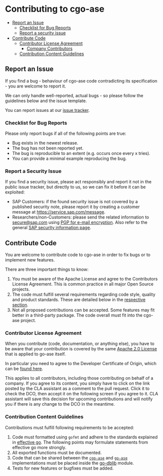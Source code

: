 <!--
SPDX-FileCopyrightText: 2020 SAP SE
SPDX-FileCopyrightText: 2021 SAP SE
SPDX-FileCopyrightText: 2022 SAP SE

SPDX-License-Identifier: Apache-2.0
-->

# Contributing to cgo-ase

- [Report an Issue](#report-an-issue)
  * [Checklist for Bug Reports](#checklist-for-bug-reports)
  * [Report a security issue](#report-a-security-issue)
- [Contribute Code](#contribute-code)
  * [Contributor License Agreement](#contributor-license-agreement)
    - [Company Contributors](#company-contributors)
  * [Contribution Content Guidelines](#contribution-content-guidelines)

## Report an Issue

If you find a bug - behaviour of cgo-ase code contradicting its
specification - you are welcome to report it.

We can only handle well-reported, actual bugs - so please follow the
guidelines below and the issue template.

You can report issues at our [issue tracker][issues].

### Checklist for Bug Reports

Please only report bugs if all of the following points are true:

* Bug exists in the newest release.
* The bug has not been reported yet.
* The bug is reproducible to an extent (e.g. occurs once every x tries).
* You can provide a minimal example reproducing the bug.

### Report a Security Issue

If you find a security issue, please act responsibly and report it not
in the public issue tracker, but directly to us, so we can fix it before
it can be exploited:
 * SAP Customers: if the found security issue is not covered by
   a published security note, please report it by creating a customer
message at https://service.sap.com/message.
 * Researchers/non-Customers: please send the related information to
   secure@sap.com using [PGP for e-mail
encryption](https://www.sap.com/dmc/policies/pgp/keyblock.txt).
Also refer to the general [SAP security information
page](https://www.sap.com/corporate/en/company/security.html).

## Contribute Code

You are welcome to contribute code to cgo-ase in order to fix bugs or to
implement new features.

There are three important things to know:

1. You must be aware of the Apache License and agree to the Contributors
   License Agreement. This is common practice in all major Open Source
   projects.
2. The code must fulfill several requirements regarding code style,
   quality and product standards. These are detailed below in the
   [respective section](#contribution-content-guidelines).
3. Not all proposed contributions can be accepted.
   Some features may fit better in a third-party package. The code
   overall must fit into the cgo-ase project.

### Contributor License Agreement

When you contribute (code, documentation, or anything else), you have to
be aware that your contribution is covered by the same [Apache 2.0
License](http://www.apache.org/licenses/LICENSE-2.0) that is applied to
go-ase itself.

In particular you need to agree to the Developer Certificate of Origin,
which can be [found here][dco].

This applies to all contributors, including those contributing on behalf
of a company. If you agree to its content, you simply have to click on
the link posted by the CLA assistant as a comment to the pull request.
Click it to check the DCO, then accept it on the following screen if you
agree to it. CLA assistant will save this decision for upcoming
contributions and will notify you if there is any change to the DCO in
the meantime.

### Contribution Content Guidelines

Contributions must fulfill following requirements to be accepted:

1. Code must formatted using `gofmt` and adhere to the standards
   explained in [effective go][effective-go]. The following points
   may formulate statements from effective go more strongly.
2. All exported functions must be documented.
3. Code that can be shared between the [`cgo-ase`][cgo-ase] and [`go-ase`][go-ase] implementations must
   be placed inside the [go-dblib][go-dblib] module.
4. Tests for new features or bugfixes must be added.

[cgo-ase]: https://github.com/SAP/cgo-ase
[dco]: https://developercertificate.org/
[effective-go]: https://golang.org/doc/effective_go.html
[go-ase]: https://github.com/SAP/go-ase
[go-dblib]: https://github.com/SAP/go-dblib
[issues]: https://github.com/SAP/cgo-ase/issues
[purego]: https://github.com/SAP/go-ase
